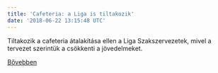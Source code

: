 ```yaml
---
title: 'Cafeteria: a Liga is tiltakozik'
date: '2018-06-22 13:15:48 UTC'
---
```


Tiltakozik a cafeteria átalakítása ellen a Liga Szakszervezetek, mivel a tervezet szerintük a csökkenti a jövedelmeket.


[Bővebben](https://ift.tt/2yydYDX)
